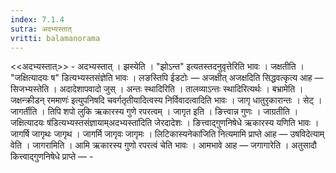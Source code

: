 ```yaml
---
index: 7.1.4
sutra: अदभ्यस्तात्‌
vritti: balamanorama
---
```


<<अदभ्यस्तात्>> - अदभ्यस्तात् । झस्येति । "झोऽन्त" इत्यतस्तदनुवृत्तेरिति भावः । जक्षतीति । "जक्षित्यादयः ष" डित्यभ्यस्तसंज्ञेति भावः । लङस्तिपि ईडटोः —  अजक्षीत् अजक्षदिति सिद्धवत्कृत्य आह —  सिजभ्यस्तेति । अदादेशापवादो जुस् । अन्तः स्थादिरिति । तालव्याऽन्तः स्थादिरित्यर्थः । बभ्रामेति ।जक्षन्क्रीडन् रममाणः॑ इत्युपनिषदि चवर्गतृतीयादित्वस्य निर्विवादत्वादिति भावः । जागृ धातुरृकारान्तः । सेट् । जागर्तीति । तिपि शपो लुकि ऋकारस्य गुणे रपरत्वम् । जागृत इति । ङित्त्वान्न गुणः । जाग्रतीति ।जक्षित्यादयः ष॑डित्यभ्यस्तसंज्ञायाम्अदभ्यस्ता॑दिति जेरदादेशः । ङित्त्वाद्गुणनिषेधे ऋकारस्य यणिति भावः । जागर्षि जागृथः जागृथ । जागर्मि जागृवः जागृमः । लिटिकास्यनेका॑जिति नित्यमामि प्राप्ते आह —  उषविदेत्याम् वेति । जागरामिति । आमि ऋकारस्य गुणो रपरत्वं चेति भावः । आमभावे आह — जगागारेति । अतुसादौ कित्त्वाद्गुणनिषेधे प्राप्ते — - 